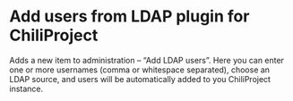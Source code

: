 # Add users from LDAP plugin for ChiliProject

Adds a new item to administration – “Add LDAP users”. Here you can enter one or more usernames (comma or whitespace separated), choose an LDAP source, and users will be automatically added to you ChiliProject instance.


